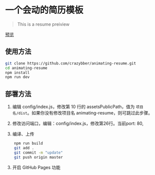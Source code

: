# 一个会动的简历模板

> This is a resume preiview

[预览](https://crazybber.github.io/animating-resume/public)

## 使用方法

``` bash
git clone https://github.com/crazybber/animating-resume.git
cd animating-resume
npm install
npm run dev
```

## 部署方法

1. 编辑 config/index.js，修改第 10 行的 assetsPublicPath，值为 `项目名/dist`。如果你没有修改项目名 animating-resume，则可跳过此步骤。

2. 修改访问端口，编辑：config/index.js，修改第26行。当前port: 80,

3. 编译、上传

```bash
    npm run build
    git add .
    git commit -m "update"
    git push origin master
```

3. 开启 GitHub Pages 功能

